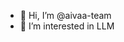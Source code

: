 - 👋 Hi, I’m @aivaa-team
- 👀 I’m interested in LLM


<!---
aivaa-team/aivaa-team is a ✨ special ✨ repository because its `README.md` (this file) appears on your GitHub profile.
You can click the Preview link to take a look at your changes.
--->
